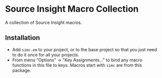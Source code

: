 Source Insight Macro Collection
===============================

A collection of Source Insight macros.

## Installation

- Add `simc.em` to your project, or to the base project so that you just need to do it once for all your projects.
- From menu "Options" -> "Key Assignments..." to bind any macro functions in this file to keys. Macros start with `simc` are from this package.
                                                            
